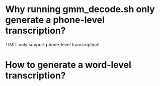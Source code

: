 # Why running gmm_decode.sh only generate a phone-level transcription?

TIMIT only support phone-level transcription!

# How to generate a word-level transcription?

